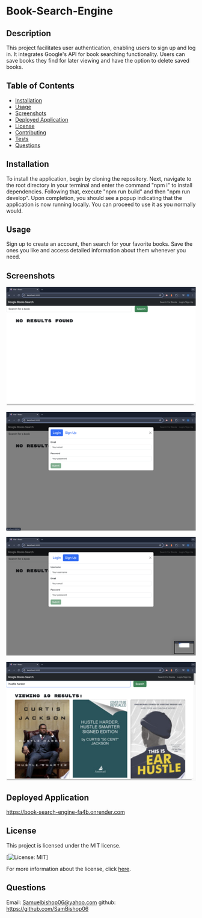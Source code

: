  # Book-Search-Engine

 ## Description
This project facilitates user authentication, enabling users to sign up and log in. It integrates Google's API for book searching functionality. Users can save books they find for later viewing and have the option to delete saved books.

## Table of Contents
- [Installation](#installation)
- [Usage](#usage)
- [Screenshots](#screenshots)
- [Deployed Application](#deployed-application)
- [License](#license)
- [Contributing](#contributing)
- [Tests](#tests)
- [Questions](#questions)

## Installation
To install the application, begin by cloning the repository. Next, navigate to the root directory in your terminal and enter the command "npm i" to install dependencies. Following that, execute "npm run build" and then "npm run develop". Upon completion, you should see a popup indicating that the application is now running locally. You can proceed to use it as you normally would.

## Usage
Sign up to create an account, then search for your favorite books. Save the ones you like and access detailed information about them whenever you need.

## Screenshots
![Alt text](<photo/homepage-bookserach.png 11-55-55-760.png>)

![Alt text](<photo/login-book-search.png 11-55-53-405.png>)

![Alt text](<photo/signin-bookserach.png 11-55-47-059-1.png>)

![Alt text](<photo/bookserac-bookserach.png 11-55-58-515.png>)



## Deployed Application
https://book-search-engine-fa4b.onrender.com

## License
This project is licensed under the MIT license.

[![License: MIT](https://img.shields.io/badge/License-MIT-yellow.svg)]

For more information about the license, click [here](https://opensource.org/licenses/MIT).

## Questions
Email: Samuelbishop06@yahoo.com
github: https://github.com/SamBishop06